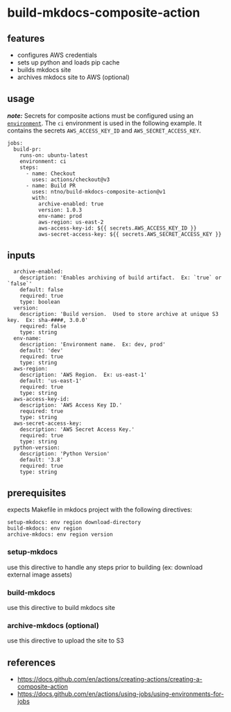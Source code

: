 # build-mkdocs-composite-action
## features
- configures AWS credentials
- sets up python and loads pip cache
- builds mkdocs site
- archives mkdocs site to AWS (optional)

## usage
*__note:__* Secrets for composite actions must be configured using an [`environment`](https://docs.github.com/en/actions/using-jobs/using-environments-for-jobs).  The `ci` environment is used in the following example.  It contains the secrets `AWS_ACCESS_KEY_ID` and `AWS_SECRET_ACCESS_KEY`.

```
jobs:
  build-pr:
    runs-on: ubuntu-latest
    environment: ci
    steps: 
      - name: Checkout
        uses: actions/checkout@v3
      - name: Build PR
        uses: ntno/build-mkdocs-composite-action@v1
        with:
          archive-enabled: true
          version: 1.0.3
          env-name: prod
          aws-region: us-east-2
          aws-access-key-id: ${{ secrets.AWS_ACCESS_KEY_ID }}
          aws-secret-access-key: ${{ secrets.AWS_SECRET_ACCESS_KEY }}
```

## inputs
```
  archive-enabled:
    description: 'Enables archiving of build artifact.  Ex: `true` or `false`'
    default: false
    required: true
    type: boolean
  version:
    description: 'Build version.  Used to store archive at unique S3 key.  Ex: sha-####, 3.0.0'
    required: false
    type: string
  env-name:
    description: 'Environment name.  Ex: dev, prod'
    default: 'dev'
    required: true
    type: string
  aws-region:
    description: 'AWS Region.  Ex: us-east-1'
    default: 'us-east-1'
    required: true
    type: string                      
  aws-access-key-id:
    description: 'AWS Access Key ID.'
    required: true
    type: string
  aws-secret-access-key:
    description: 'AWS Secret Access Key.'
    required: true
    type: string
  python-version:
    description: 'Python Version'
    default: '3.8'
    required: true
    type: string
```

## prerequisites
expects Makefile in mkdocs project with the following directives:
```
setup-mkdocs: env region download-directory
build-mkdocs: env region
archive-mkdocs: env region version
```
### setup-mkdocs
use this directive to handle any steps prior to building (ex: download external image assets)

### build-mkdocs
use this directive to build mkdocs site

### archive-mkdocs (optional)
use this directive to upload the site to S3

## references
- https://docs.github.com/en/actions/creating-actions/creating-a-composite-action
- https://docs.github.com/en/actions/using-jobs/using-environments-for-jobs